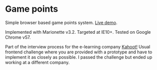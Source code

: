 Game points
===========

Simple browser based game points system. [Live demo](https://hqcasanova.github.io/game-points/).

Implemented with Marionette v3.2. 
Targeted at IE10+. Tested on Google Chrome v57.

Part of the interview process for the e-learning company [Kahoot!](https://kahoot.com/) Usual frontend challenge where you are provided with a prototype and have to implement it as closely as possible. I passed the challenge but ended up working at a different company.
